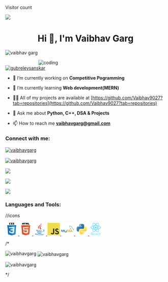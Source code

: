 
<p align="center">

  Visitor count<br>

  <img src="https://profile-counter.glitch.me/SanskarGubreley/count.svg" />

</p>

<h1 align="center">Hi 👋, I'm Vaibhav Garg</h1>

<p align="left"> <img src="https://komarev.com/ghpvc/?username=sanskargubreley&label=Profile%20views&color=0e75b6&style=flat" alt="vaibhav garg" /> </p>

<img align="right" alt="coding" width ="400" src="https://user-images.githubusercontent.com/46869388/89207039-b899e600-d5d7-11ea-90d0-c894383d35b4.gif">



<p align="left"> <a href="https://twitter.com/gubreleysanskar" target="blank"><img src="https://img.shields.io/twitter/follow/gubreleysanskar?logo=twitter&style=for-the-badge" alt="gubreleysanskar" /></a> </p>


- 🔭 I’m currently working on **Competitive Pogramming**


- 🌱 I’m currently learning **Web development(MERN)**


- 👨‍💻 All of my projects are available at [https://github.com/Vaibhav9027?tab=repositories](https://github.com/Vaibhav9027?tab=repositories)


- 💬 Ask me about **Python, C++, DSA & Projects**


- 📫 How to reach me **vaibhavgarg@gmail.com**


<h3 align="left">Connect with me:</h3>

<p align="left">

<a href="" target="blank"><img align="center" src="https://raw.githubusercontent.com/rahuldkjain/github-profile-readme-generator/master/src/images/icons/Social/twitter.svg" alt="vaibhavgarg" height="30" width="40" /></a>

<a href="https://www.linkedin.com/in/vaibhav0207/" target="blank"><img align="center" src="https://raw.githubusercontent.com/rahuldkjain/github-profile-readme-generator/master/src/images/icons/Social/linked-in-alt.svg" alt="vaibhavgarg" height="30" width="40" /></a>

<a href="https://www.codechef.com/users/vaibhavgarg_02" target="blank"><img align="center" src="https://pbs.twimg.com/profile_images/1477930785537605633/ROTVNVz7_400x400.jpg" alt=" " height="30" width="40" /></a>

<a href="https://codeforces.com/profile/Vaibhav_9027" target="blank"><img align="center" src="https://raw.githubusercontent.com/rahuldkjain/github-profile-readme-generator/master/src/images/icons/Social/hackerrank.svg" alt=" " height="30" width="40" /></a>

<a href="" target="blank"><img align="center" src="https://raw.githubusercontent.com/rahuldkjain/github-profile-readme-generator/master/src/images/icons/Social/leet-code.svg" alt=" " height="30" width="40" /></a>

</p>


<h3 align="left">Languages and Tools:</h3>
//icons
<p align="left"> <a href="https://www.w3schools.com/css/" target="_blank" rel="noreferrer"> <img src="https://raw.githubusercontent.com/devicons/devicon/master/icons/css3/css3-original-wordmark.svg" alt="css3" width="40" height="40"/> </a> <a href="https://www.w3.org/html/" target="_blank" rel="noreferrer"> <img src="https://raw.githubusercontent.com/devicons/devicon/master/icons/html5/html5-original-wordmark.svg" alt="html5" width="40" height="40"/> </a> <a href="https://www.java.com" target="_blank" rel="noreferrer"> <img src="https://raw.githubusercontent.com/devicons/devicon/master/icons/java/java-original.svg" alt="java" width="40" height="40"/> </a> <a href="https://developer.mozilla.org/en-US/docs/Web/JavaScript" target="_blank" rel="noreferrer"> <img src="https://raw.githubusercontent.com/devicons/devicon/master/icons/javascript/javascript-original.svg" alt="javascript" width="40" height="40"/> </a> <a href="https://www.mysql.com/" target="_blank" rel="noreferrer"> <img src="https://raw.githubusercontent.com/devicons/devicon/master/icons/mysql/mysql-original-wordmark.svg" alt="mysql" width="40" height="40"/> </a> <a href="https://www.python.org" target="_blank" rel="noreferrer"> <img src="https://raw.githubusercontent.com/devicons/devicon/master/icons/python/python-original.svg" alt="python" width="40" height="40"/> </a> <a href="https://reactjs.org/" target="_blank" rel="noreferrer"> <img src="https://raw.githubusercontent.com/devicons/devicon/master/icons/react/react-original-wordmark.svg" alt="react" width="40" height="40"/> </a> </p>


/*<p><img align="left" src="https://github-readme-stats.vercel.app/api/top-langs?username=Vaibhav9027&show_icons=true&locale=en&layout=compact" alt="vaibhavgarg" /></p>


<p>&nbsp;<img align="center" src="https://github-readme-stats.vercel.app/api?username=Vaibhav9027&show_icons=true&locale=en" alt="vaibhavgarg" /></p>


<p><img align="center" src="https://github-readme-streak-stats.herokuapp.com/?user=Vaibhav9027&" alt="vaibhavgarg" /></p>*/
